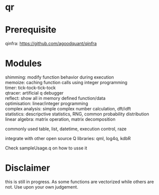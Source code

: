 # qr

 Prerequisite
 ===========
 qinfra: https://github.com/agoodquant/qinfra
 
 Modules
 ===========
 shimming: modify function behavior during execution</br>
 memoize: caching function calls using integer programming </br>
 timer: tick-tock-tick-tock</br>
 qtracer: artificial q debugger</br>
 reflect: show all in memory defined function/data</br>
 optimisation: linear/integer programming</br>
 complex analysis: simple complex number calculation, dft/idft</br>
 statistics: descripctive statistics, RNG, common probability distribution</br>
 linear algebra: matrix operation, matrix decomposition</br>
 
 commonly used table, list, datetime, execution control, raze </br>
 
 integrate with other open source Q libraries: qml, log4q, kdbR </br>
 
 Check sampleUsage.q on how to usse it
 
 Disclaimer
 ===========
 this is still in progress. As some functions are vectorized while others are not. Use upon your own judgement.
